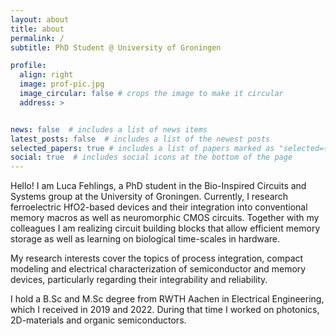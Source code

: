 ```yaml
---
layout: about
title: about
permalink: /
subtitle: PhD Student @ University of Groningen

profile:
  align: right
  image: prof-pic.jpg
  image_circular: false # crops the image to make it circular
  address: >


news: false  # includes a list of news items
latest_posts: false  # includes a list of the newest posts
selected_papers: true # includes a list of papers marked as "selected={true}"
social: true  # includes social icons at the bottom of the page
---
```


Hello! I am Luca Fehlings, a PhD student in the Bio-Inspired Circuits and Systems group at the University of Groningen.
Currently, I research ferroelectric HfO2-based devices and their integration into conventional memory macros as well as neuromorphic CMOS circuits. Together with my colleagues I am realizing circuit building blocks that allow efficient memory storage as well as learning on biological time-scales in hardware.

My research interests cover the topics of process integration, compact modeling and electrical characterization of semiconductor and memory devices, particularly regarding their integrability and reliability.

I hold a B.Sc and M.Sc degree from RWTH Aachen in Electrical Engineering, which I received in 2019 and 2022. During that time I worked on photonics, 2D-materials and organic semiconductors.